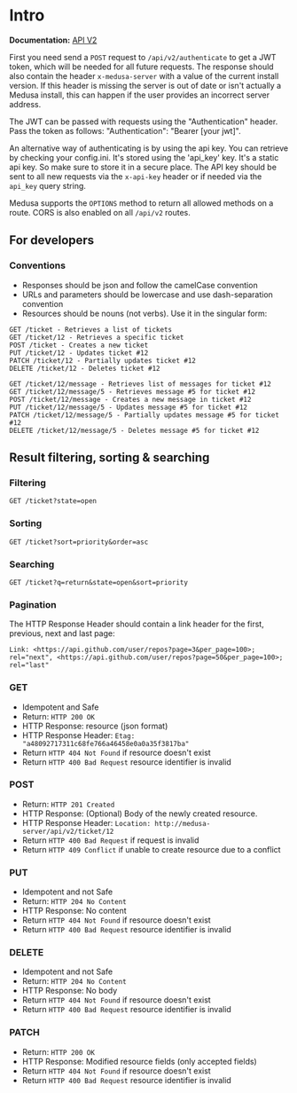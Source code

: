 # Intro

**Documentation:** [API V2](http://docs.medusaapi.apiary.io/#)

First you need send a `POST` request to `/api/v2/authenticate` to get a JWT token, which will be needed for all future requests. The response should also contain the header `x-medusa-server` with a value of the current install version. If this header is missing the server is out of date or isn't actually a Medusa install, this can happen if the user provides an incorrect server address.

The JWT can be passed with requests using the "Authentication" header. Pass the token as follows: "Authentication": "Bearer [your jwt]".

An alternative way of authenticating is by using the api key. You can retrieve by checking your config.ini. It's stored using the 'api_key' key. It's a static api key. So make sure to store it in a secure place. The API key should be sent to all new requests via the `x-api-key` header or if needed via the `api_key` query string.

Medusa supports the `OPTIONS` method to return all allowed methods on a route. CORS is also enabled on all `/api/v2` routes.


## For developers

### Conventions
* Responses should be json and follow the camelCase convention
* URLs and parameters should be lowercase and use dash-separation convention
* Resources should be nouns (not verbs). Use it in the singular form:

```
GET /ticket - Retrieves a list of tickets
GET /ticket/12 - Retrieves a specific ticket
POST /ticket - Creates a new ticket
PUT /ticket/12 - Updates ticket #12
PATCH /ticket/12 - Partially updates ticket #12
DELETE /ticket/12 - Deletes ticket #12
```
```
GET /ticket/12/message - Retrieves list of messages for ticket #12
GET /ticket/12/message/5 - Retrieves message #5 for ticket #12
POST /ticket/12/message - Creates a new message in ticket #12
PUT /ticket/12/message/5 - Updates message #5 for ticket #12
PATCH /ticket/12/message/5 - Partially updates message #5 for ticket #12
DELETE /ticket/12/message/5 - Deletes message #5 for ticket #12
```

## Result filtering, sorting & searching

### Filtering
`GET /ticket?state=open`

### Sorting
`GET /ticket?sort=priority&order=asc`

### Searching
`GET /ticket?q=return&state=open&sort=priority`

### Pagination
The HTTP Response Header should contain a link header for the first, previous, next and last page:

`Link: <https://api.github.com/user/repos?page=3&per_page=100>; rel="next", <https://api.github.com/user/repos?page=50&per_page=100>; rel="last"`


### GET
* Idempotent and Safe
* Return: `HTTP 200 OK`
* HTTP Response: resource (json format)
* HTTP Response Header: `Etag: "a48092717311c68fe766a46458e0a0a35f3817ba"`
* Return `HTTP 404 Not Found` if resource doesn't exist
* Return `HTTP 400 Bad Request` resource identifier is invalid

### POST
* Return: `HTTP 201 Created`
* HTTP Response: (Optional) Body of the newly created resource. 
* HTTP Response Header: `Location: http://medusa-server/api/v2/ticket/12`
* Return `HTTP 400 Bad Request` if request is invalid
* Return `HTTP 409 Conflict` if unable to create resource due to a conflict

### PUT
* Idempotent and not Safe
* Return: `HTTP 204 No Content`
* HTTP Response: No content
* Return `HTTP 404 Not Found` if resource doesn't exist
* Return `HTTP 400 Bad Request` resource identifier is invalid

### DELETE
* Idempotent and not Safe
* Return: `HTTP 204 No Content`
* HTTP Response: No body
* Return `HTTP 404 Not Found` if resource doesn't exist
* Return `HTTP 400 Bad Request` resource identifier is invalid

### PATCH
* Return: `HTTP 200 OK`
* HTTP Response: Modified resource fields (only accepted fields)
* Return `HTTP 404 Not Found` if resource doesn't exist
* Return `HTTP 400 Bad Request` resource identifier is invalid

